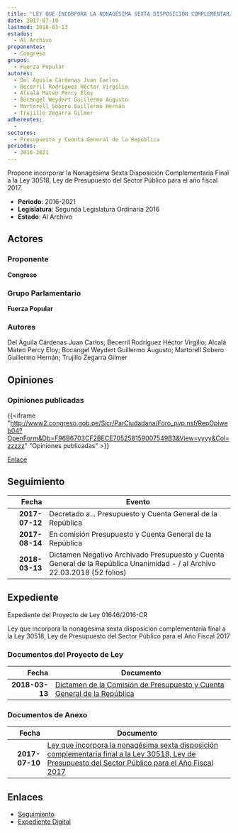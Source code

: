 ```yaml
---
title: "LEY QUE INCORPORA LA NONAGÉSIMA SEXTA DISPOSICIÓN COMPLEMENTARIA FINAL A LA LEY 30518 LEY DE PRESUPUESTO DEL SECTOR PÚBLICO PARA EL AÑO FISCAL 2017"
date: 2017-07-10
lastmod: 2018-03-13
estados: 
  - Al Archivo
proponentes: 
  - Congreso
grupos: 
  - Fuerza Popular
autores: 
  - Del Águila Cárdenas Juan Carlos
  - Becerril Rodríguez Héctor Virgilio
  - Alcalá Mateo Percy Eloy
  - Bocangel Weydert Guillermo Augusto
  - Martorell Sobero Guillermo Hernán
  - Trujillo Zegarra Gilmer
adherentes: 
  - 
sectores: 
  - Presupuesto y Cuenta General de la República
periodos: 
  - 2016-2021
---
```


Propone incorporar la Nonagésima Sexta Disposición Complementaria Final a la Ley 30518, Ley de Presupuesto del Sector Público para el año fiscal 2017.

- **Periodo**: 2016-2021
- **Legislatura**: Segunda Legislatura Ordinaria 2016
- **Estado**: Al Archivo

## Actores

### Proponente

**Congreso**

### Grupo Parlamentario

**Fuerza Popular**

### Autores

Del Águila Cárdenas Juan Carlos; Becerril Rodríguez Héctor Virgilio; Alcalá Mateo Percy Eloy; Bocangel Weydert Guillermo Augusto; Martorell Sobero Guillermo Hernán; Trujillo Zegarra Gilmer


## Opiniones

### Opiniones publicadas

{{<iframe "http://www2.congreso.gob.pe/Sicr/ParCiudadana/Foro_pvp.nsf/RepOpiweb04?OpenForm&Db=F96B6703CF2BECE705258159007549B3&View=yyyy&Col=zzzzz" "Opiniones publicadas" >}}

[Enlace](http://www2.congreso.gob.pe/Sicr/ParCiudadana/Foro_pvp.nsf/RepOpiweb04?OpenForm&Db=F96B6703CF2BECE705258159007549B3&View=yyyy&Col=zzzzz)

## Seguimiento

| Fecha | Evento |
|------:|--------|
| **2017-07-12** | Decretado a... Presupuesto y Cuenta General de la República|
| **2017-08-14** | En comisión Presupuesto y Cuenta General de la República|
| **2018-03-13** | Dictamen Negativo Archivado Presupuesto y Cuenta General de la República Unanimidad - / al Archivo 22.03.2018 (52 folios)|


## Expediente

Expediente del Proyecto de Ley 01646/2016-CR

Ley que incorpora la nonagésima sexta disposición complementaria final a la Ley 30518, Ley de Presupuesto del Sector Público para el Año Fiscal 2017


### Documentos del Proyecto de Ley

| Fecha | Documento |
|------:|--------|
| **2018-03-13** | [Dictamen de la Comisión de Presupuesto y Cuenta General de la República](http://www.leyes.congreso.gob.pe/Documentos/2016_2021/Dictamenes/Proyectos_de_Ley/01646DC17MAY20180313.pdf) |

### Documentos de Anexo

| Fecha | Documento |
|------:|--------|
| **2017-07-10** | [Ley que incorpora la nonagésima sexta disposición complementaria final a la Ley 30518, Ley de Presupuesto del Sector Público para el Año Fiscal 2017](http://www.leyes.congreso.gob.pe/Documentos/2016_2021/Proyectos_de_Ley_y_de_Resoluciones_Legislativas/PL0164620170710..pdf) |

## Enlaces 

- [Seguimiento](http://www2.congreso.gob.pe/Sicr/TraDocEstProc/CLProLey2016.nsf/f7fff46988ca05b1052578e100829cc7/eba1ac4f321dd95a0525815900790c09?OpenDocument)
- [Expediente Digital](http://www2.congreso.gob.pe/Sicr/TraDocEstProc/CLProLey2016.nsf/f7fff46988ca05b1052578e100829cc7/eba1ac4f321dd95a0525815900790c09?OpenDocument&Click=05257FB7005EB655.eb71d0cf91d8294e05256cdf006b5706/$Body/0.1C6C)
